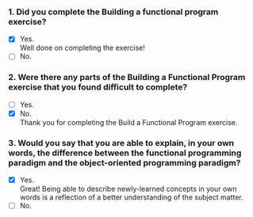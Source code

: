 ### 1. Did you complete the Building a functional program exercise?

- [x] Yes. <br>
      Well done on completing the exercise!
- [ ] No.

### 2. Were there any parts of the Building a Functional Program exercise that you found difficult to complete?

- [ ] Yes.
- [x] No. <br>
      Thank you for completing the Build a Functional Program exercise.

### 3. Would you say that you are able to explain, in your own words, the difference between the functional programming paradigm and the object-oriented programming paradigm?

- [x] Yes. <br>
      Great! Being able to describe newly-learned concepts in your own words is a reflection of a better understanding of the subject matter.
- [ ] No.

